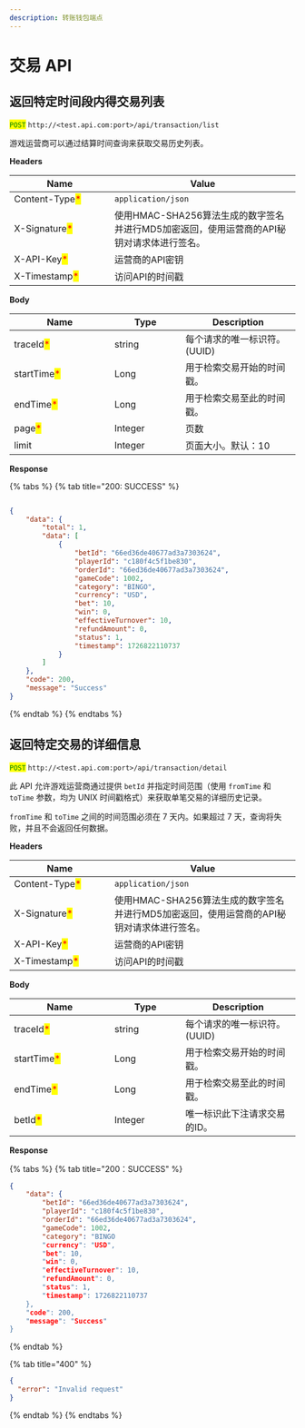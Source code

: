 ```yaml
---
description: 转账钱包端点
---
```


# 交易 API

## 返回特定时间段内得交易列表

<mark style="color:green;">`POST`</mark> `http://<test.api.com:port>/api/transaction/list`

游戏运营商可以通过结算时间查询来获取交易历史列表。

**Headers**

<table><thead><tr><th width="161">Name</th><th>Value</th></tr></thead><tbody><tr><td>Content-Type<mark style="color:red;">*</mark></td><td><code>application/json</code></td></tr><tr><td>X-Signature<mark style="color:red;">*</mark></td><td>使用HMAC-SHA256算法生成的数字签名并进行MD5加密返回，使用运营商的API秘钥对请求体进行签名。</td></tr><tr><td>X-API-Key<mark style="color:red;">*</mark></td><td>运营商的API密钥</td></tr><tr><td>X-Timestamp<mark style="color:red;">*</mark></td><td>访问API的时间戳</td></tr></tbody></table>

**Body**

<table><thead><tr><th width="161">Name</th><th width="109">Type</th><th>Description</th></tr></thead><tbody><tr><td>traceId<mark style="color:red;">*</mark></td><td>string</td><td>每个请求的唯一标识符。 (UUID)</td></tr><tr><td>startTime<mark style="color:red;">*</mark></td><td>Long</td><td>用于检索交易开始的时间戳。</td></tr><tr><td>endTime<mark style="color:red;">*</mark></td><td>Long</td><td>用于检索交易至此的时间戳。</td></tr><tr><td>page<mark style="color:red;">*</mark></td><td>Integer</td><td>页数</td></tr><tr><td>limit</td><td>Integer</td><td>页面大小。默认：10</td></tr></tbody></table>

**Response**

{% tabs %}
{% tab title="200: SUCCESS" %}
```json

{
    "data": {
        "total": 1,
        "data": [
            {
                "betId": "66ed36de40677ad3a7303624",
                "playerId": "c180f4c5f1be830",
                "orderId": "66ed36de40677ad3a7303624",
                "gameCode": 1002,
                "category": "BINGO",
                "currency": "USD",
                "bet": 10,
                "win": 0,
                "effectiveTurnover": 10,
                "refundAmount": 0,
                "status": 1,
                "timestamp": 1726822110737
            }    
        ]
    },
    "code": 200,
    "message": "Success"
}
```
{% endtab %}
{% endtabs %}

## 返回特定交易的详细信息

<mark style="color:green;">`POST`</mark> `http://<test.api.com:port>/api/transaction/detail`

此 API 允许游戏运营商通过提供 `betId` 并指定时间范围（使用 `fromTime` 和 `toTime` 参数，均为 UNIX 时间戳格式）来获取单笔交易的详细历史记录。

`fromTime` 和 `toTime` 之间的时间范围必须在 7 天内。如果超过 7 天，查询将失败，并且不会返回任何数据。

**Headers**

<table><thead><tr><th width="161">Name</th><th>Value</th></tr></thead><tbody><tr><td>Content-Type<mark style="color:red;">*</mark></td><td><code>application/json</code></td></tr><tr><td>X-Signature<mark style="color:red;">*</mark></td><td>使用HMAC-SHA256算法生成的数字签名并进行MD5加密返回，使用运营商的API秘钥对请求体进行签名。</td></tr><tr><td>X-API-Key<mark style="color:red;">*</mark></td><td>运营商的API密钥</td></tr><tr><td>X-Timestamp<mark style="color:red;">*</mark></td><td>访问API的时间戳</td></tr></tbody></table>

**Body**

<table><thead><tr><th width="161">Name</th><th width="109">Type</th><th>Description</th></tr></thead><tbody><tr><td>traceId<mark style="color:red;">*</mark></td><td>string</td><td>每个请求的唯一标识符。 (UUID)</td></tr><tr><td>startTime<mark style="color:red;">*</mark></td><td>Long</td><td>用于检索交易开始的时间戳。</td></tr><tr><td>endTime<mark style="color:red;">*</mark></td><td>Long</td><td>用于检索交易至此的时间戳。</td></tr><tr><td>betId<mark style="color:red;">*</mark></td><td>Integer</td><td>唯一标识此下注请求交易的ID。</td></tr></tbody></table>

**Response**

{% tabs %}
{% tab title="200：SUCCESS" %}
```json
{
    "data": {
        "betId": "66ed36de40677ad3a7303624",
        "playerId": "c180f4c5f1be830",
        "orderId": "66ed36de40677ad3a7303624",
        "gameCode": 1002,
        "category": "BINGO
        "currency": "USD",
        "bet": 10,
        "win": 0,
        "effectiveTurnover": 10,
        "refundAmount": 0,
        "status": 1,
        "timestamp": 1726822110737
    },
    "code": 200,
    "message": "Success"
}
```
{% endtab %}

{% tab title="400" %}
```json
{
  "error": "Invalid request"
}
```
{% endtab %}
{% endtabs %}
